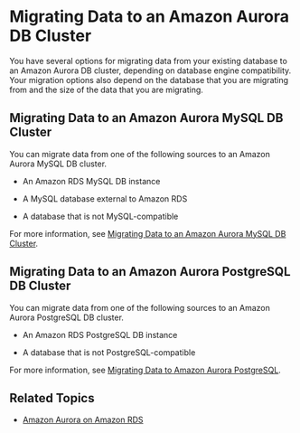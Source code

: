 # Migrating Data to an Amazon Aurora DB Cluster<a name="Aurora.Migrate"></a>

You have several options for migrating data from your existing database to an Amazon Aurora DB cluster, depending on database engine compatibility\. Your migration options also depend on the database that you are migrating from and the size of the data that you are migrating\. 

## Migrating Data to an Amazon Aurora MySQL DB Cluster<a name="Aurora.Migrate.MySQL"></a>

You can migrate data from one of the following sources to an Amazon Aurora MySQL DB cluster\.

+ An Amazon RDS MySQL DB instance

+ A MySQL database external to Amazon RDS

+ A database that is not MySQL\-compatible

For more information, see [Migrating Data to an Amazon Aurora MySQL DB Cluster](AuroraMySQL.Migrating.md)\.

## Migrating Data to an Amazon Aurora PostgreSQL DB Cluster<a name="Aurora.Migrate.PostgreSQL"></a>

You can migrate data from one of the following sources to an Amazon Aurora PostgreSQL DB cluster\.

+ An Amazon RDS PostgreSQL DB instance

+ A database that is not PostgreSQL\-compatible

For more information, see [Migrating Data to Amazon Aurora PostgreSQL](AuroraPostgreSQL.Migrating.md)\.

## Related Topics<a name="Aurora.Migrate.RelatedTopics"></a>

+ [Amazon Aurora on Amazon RDS](CHAP_Aurora.md)